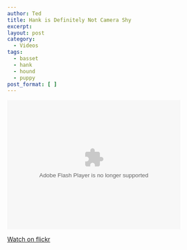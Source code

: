 ```yaml
---
author: Ted
title: Hank is Definitely Not Camera Shy
excerpt:
layout: post
category:
  - Videos
tags:
  - basset
  - hank
  - hound
  - puppy
post_format: [ ]
---
```


<object type="application/x-shockwave-flash" width="400" height="300" data="http://www.flickr.com/apps/video/stewart.swf?v=109786" classid="clsid:D27CDB6E-AE6D-11cf-96B8-444553540000"> <param name="flashvars" value="intl_lang=en-us&photo_secret=6d374d7089&photo_id=3530316601"></param> <param name="movie" value="http://www.flickr.com/apps/video/stewart.swf?v=109786"></param> <param name="bgcolor" value="#000000"></param> <param name="allowFullScreen" value="true"></param><embed type="application/x-shockwave-flash" src="http://www.flickr.com/apps/video/stewart.swf?v=109786" bgcolor="#000000" allowfullscreen="true" flashvars="intl_lang=en-us&photo_secret=6d374d7089&photo_id=3530316601" height="300" width="400"></embed></object>

[Watch on flickr][1]

[1]: http://www.flickr.com/photos/tedchoward/3530316601/
